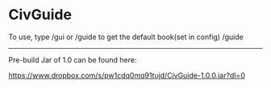 # CivGuide
To use, type /gui or /guide to get the default book(set in config)
/guide <bookname or book full name>

------
Pre-build Jar of 1.0 can be found here:

https://www.dropbox.com/s/pw1cdq0mq91tujd/CivGuide-1.0.0.jar?dl=0